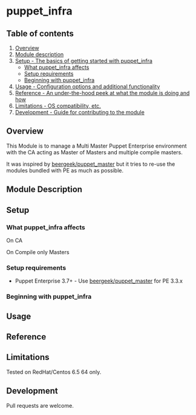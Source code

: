 # puppet_infra 

## Table of contents

1. [Overview](#overview)
2. [Module description](#module-description)
3. [Setup - The basics of getting started with puppet_infra](#setup)
    * [What puppet_infra affects](#what-infra-affects)
    * [Setup requirements](#setup-requirements)
    * [Beginning with puppet_infra](#beginning-with-puppet_infra)
4. [Usage - Configuration options and additional functionality](#usage)
5. [Reference - An under-the-hood peek at what the module is doing and how](#reference)
5. [Limitations - OS compatibility, etc.](#limitations)
6. [Development - Guide for contributing to the module](#development)

## Overview

This Module is to manage a Multi Master Puppet Enterprise environment with the CA acting as Master of Masters and multiple compile masters.

It was inspired by [beergeek/puppet_master](https://github.com/beergeek/puppet_master) but it tries to re-use the modules  bundled with PE as much as possible.

## Module Description

## Setup

### What puppet_infra affects

On CA

On Compile only Masters


### Setup requirements

* Puppet Enterprise 3.7+ - Use [beergeek/puppet_master](https://github.com/beergeek/puppet_master) for PE 3.3.x


### Beginning with puppet_infra
## Usage
## Reference

## Limitations

Tested on RedHat/Centos 6.5 64 only.

## Development

Pull requests are welcome.



